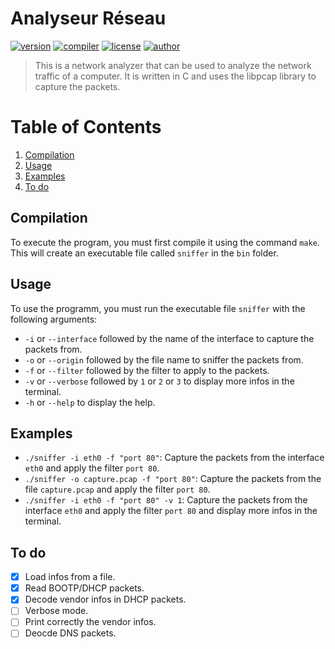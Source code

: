 # Analyseur Réseau 
[![version](https://img.shields.io/badge/version-0.0.1-blue.svg)](https://github.com/LosKeeper/analyseur-reseau)
[![compiler](https://img.shields.io/badge/compiler-g++-red.svg)](https://github.com/LosKeeper/jeu-echecs-cpp/blob/main/Makefile)
[![license](https://img.shields.io/badge/license-GPL_3.0-yellow.svg)](https://github.com/LosKeeper/analyseur-reseau/blob/main/LICENSE)
[![author](https://img.shields.io/badge/author-LosKeeper-blue)](https://github.com/LosKeeper)
> This is a network analyzer that can be used to analyze the network traffic of a computer. It is written in C and uses the libpcap library to capture the packets.

# Table of Contents
1. [Compilation](#compilation)
2. [Usage](#usage)
3. [Examples](#examples)
4. [To do](#to-do)


## Compilation
To execute the program, you must first compile it using the command `make`. This will create an executable file called `sniffer` in the `bin` folder.

## Usage
To use the programm, you must run the executable file `sniffer` with the following arguments:
* `-i` or `--interface` followed by the name of the interface to capture the packets from.
* `-o` or `--origin`    followed by the file name to sniffer the packets from.
* `-f` or `--filter`    followed by the filter to apply to the packets.
* `-v` or `--verbose`   followed by `1` or `2` or `3` to display more infos in the terminal.
* `-h` or `--help`      to display the help.

## Examples
* `./sniffer -i eth0 -f "port 80"`: Capture the packets from the interface `eth0` and apply the filter `port 80`.
* `./sniffer -o capture.pcap -f "port 80"`: Capture the packets from the file `capture.pcap` and apply the filter `port 80`.
* `./sniffer -i eth0 -f "port 80" -v 1`: Capture the packets from the interface `eth0` and apply the filter `port 80` and display more infos in the terminal.

## To do
- [x] Load infos from a file.
- [x] Read BOOTP/DHCP packets.
- [x] Decode vendor infos in DHCP packets.
- [ ] Verbose mode.
- [ ] Print correctly the vendor infos.
- [ ] Deocde DNS packets.